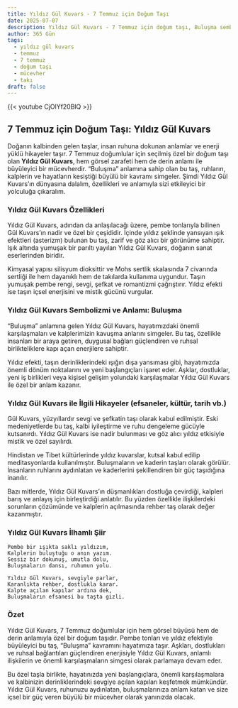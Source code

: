 ```yaml
---
title: Yıldız Gül Kuvars - 7 Temmuz için Doğum Taşı
date: 2025-07-07
description: Yıldız Gül Kuvars - 7 Temmuz için doğum taşı, Buluşma sembolü. Bu özel taşın derin anlamını öğrenin.
author: 365 Gün
tags:
  - yıldız gül kuvars
  - temmuz
  - 7 temmuz
  - doğum taşı
  - mücevher
  - takı
draft: false
---
```


{{< youtube CjOlYf20BlQ >}}

## 7 Temmuz için Doğum Taşı: Yıldız Gül Kuvars

Doğanın kalbinden gelen taşlar, insan ruhuna dokunan anlamlar ve enerji yüklü hikayeler taşır. 7 Temmuz doğumlular için seçilmiş özel bir doğum taşı olan **Yıldız Gül Kuvars**, hem görsel zarafeti hem de derin anlamı ile büyüleyici bir mücevherdir. “Buluşma” anlamına sahip olan bu taş, ruhların, kalplerin ve hayatların kesiştiği büyülü bir kavramı simgeler. Şimdi Yıldız Gül Kuvars’ın dünyasına dalalım, özellikleri ve anlamıyla sizi etkileyici bir yolculuğa çıkaralım.

### Yıldız Gül Kuvars Özellikleri

Yıldız Gül Kuvars, adından da anlaşılacağı üzere, pembe tonlarıyla bilinen Gül Kuvars’ın nadir ve özel bir çeşididir. İçinde yıldız şeklinde yansıyan ışık efektleri (asterizm) bulunan bu taş, zarif ve göz alıcı bir görünüme sahiptir. Işık altında yumuşak bir parıltı yayılan Yıldız Gül Kuvars, doğanın sanat eserlerinden biridir.

Kimyasal yapısı silisyum dioksittir ve Mohs sertlik skalasında 7 civarında sertliği ile hem dayanıklı hem de takılarda kullanıma uygundur. Taşın yumuşak pembe rengi, sevgi, şefkat ve romantizmi çağrıştırır. Yıldız efekti ise taşın içsel enerjisini ve mistik gücünü vurgular.

### Yıldız Gül Kuvars Sembolizmi ve Anlamı: Buluşma

“Buluşma” anlamına gelen Yıldız Gül Kuvars, hayatımızdaki önemli karşılaşmaları ve kalplerimizin kavuşma anlarını simgeler. Bu taş, özellikle insanları bir araya getiren, duygusal bağları güçlendiren ve ruhsal birlikteliklere kapı açan enerjilere sahiptir.

Yıldız efekti, taşın derinliklerindeki ışığın dışa yansıması gibi, hayatımızda önemli dönüm noktalarını ve yeni başlangıçları işaret eder. Aşklar, dostluklar, yeni iş birlikleri veya kişisel gelişim yolundaki karşılaşmalar Yıldız Gül Kuvars ile özel bir anlam kazanır.

### Yıldız Gül Kuvars ile İlgili Hikayeler (efsaneler, kültür, tarih vb.)

Gül Kuvars, yüzyıllardır sevgi ve şefkatin taşı olarak kabul edilmiştir. Eski medeniyetlerde bu taş, kalbi iyileştirme ve ruhu dengeleme gücüyle kutsanırdı. Yıldız Gül Kuvars ise nadir bulunması ve göz alıcı yıldız etkisiyle mistik ve özel sayılırdı.

Hindistan ve Tibet kültürlerinde yıldız kuvarslar, kutsal kabul edilip meditasyonlarda kullanılmıştır. Buluşmaların ve kaderin taşları olarak görülür. İnsanların ruhlarını aydınlatan ve kaderlerini şekillendiren bir güç taşıdığına inanılır.

Bazı mitlerde, Yıldız Gül Kuvars’ın düşmanlıkları dostluğa çevirdiği, kalpleri barış ve anlayış için birleştirdiği anlatılır. Bu yüzden özellikle ilişkilerdeki sorunların çözümünde ve kalplerin açılmasında rehber taş olarak değer kazanmıştır.

### Yıldız Gül Kuvars İlhamlı Şiir

```
Pembe bir ışıkta saklı yıldızım,
Kalplerin buluştuğu o anın yazım.
Sessiz bir dokunuş, umutla dolu,
Buluşmaların dansı, ruhumun yolu.

Yıldız Gül Kuvars, sevgiyle parlar,
Karanlıkta rehber, dostlukla karar.
Kalpte açılan kapılar ardına dek,
Buluşmaların efsanesi bu taşta gizli.
```

### Özet

Yıldız Gül Kuvars, 7 Temmuz doğumlular için hem görsel büyüsü hem de derin anlamıyla özel bir doğum taşıdır. Pembe tonları ve yıldız efektiyle büyüleyici bu taş, “Buluşma” kavramını hayatımıza taşır. Aşkları, dostlukları ve ruhsal bağlantıları güçlendiren enerjisiyle Yıldız Gül Kuvars, anlamlı ilişkilerin ve önemli karşılaşmaların simgesi olarak parlamaya devam eder.

Bu özel taşla birlikte, hayatınızda yeni başlangıçlara, önemli karşılaşmalara ve kalbinizin derinliklerindeki sevgiye açılan kapıları keşfetmek mümkündür. Yıldız Gül Kuvars, ruhunuzu aydınlatan, buluşmalarınıza anlam katan ve size içsel bir güç veren büyülü bir mücevher olarak yanınızda olacak.